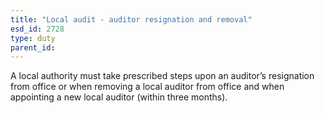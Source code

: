 ```yaml
---
title: "Local audit - auditor resignation and removal"
esd_id: 2728
type: duty
parent_id:  
---
```


A local authority must take prescribed steps upon an auditor’s resignation from office or when removing a local auditor from office and when appointing a new local auditor (within three months).

